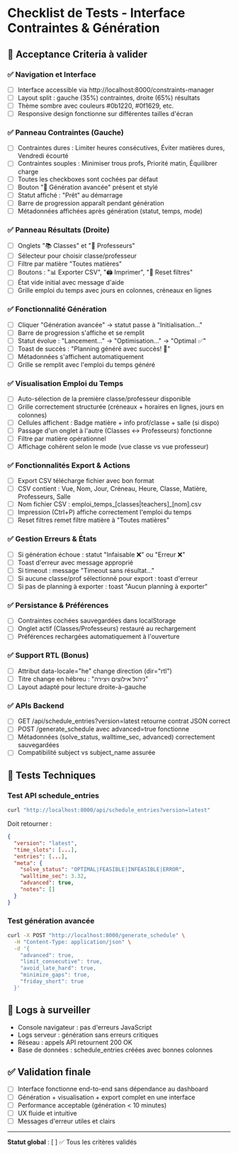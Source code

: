 # Checklist de Tests - Interface Contraintes & Génération

## 🎯 Acceptance Criteria à valider

### ✅ Navigation et Interface
- [ ] Interface accessible via http://localhost:8000/constraints-manager
- [ ] Layout split : gauche (35%) contraintes, droite (65%) résultats
- [ ] Thème sombre avec couleurs #0b1220, #0f1629, etc.
- [ ] Responsive design fonctionne sur différentes tailles d'écran

### ✅ Panneau Contraintes (Gauche)
- [ ] Contraintes dures : Limiter heures consécutives, Éviter matières dures, Vendredi écourté
- [ ] Contraintes souples : Minimiser trous profs, Priorité matin, Équilibrer charge
- [ ] Toutes les checkboxes sont cochées par défaut
- [ ] Bouton "🚀 Génération avancée" présent et stylé
- [ ] Statut affiché : "Prêt" au démarrage
- [ ] Barre de progression apparaît pendant génération
- [ ] Métadonnées affichées après génération (statut, temps, mode)

### ✅ Panneau Résultats (Droite)
- [ ] Onglets "📚 Classes" et "👥 Professeurs"
- [ ] Sélecteur pour choisir classe/professeur
- [ ] Filtre par matière "Toutes matières"
- [ ] Boutons : "📊 Exporter CSV", "🖨️ Imprimer", "🔄 Reset filtres"
- [ ] État vide initial avec message d'aide
- [ ] Grille emploi du temps avec jours en colonnes, créneaux en lignes

### ✅ Fonctionnalité Génération
- [ ] Cliquer "Génération avancée" → statut passe à "Initialisation…"
- [ ] Barre de progression s'affiche et se remplit
- [ ] Statut évolue : "Lancement…" → "Optimisation…" → "Optimal ✅"
- [ ] Toast de succès : "Planning généré avec succès! 🎉"
- [ ] Métadonnées s'affichent automatiquement
- [ ] Grille se remplit avec l'emploi du temps généré

### ✅ Visualisation Emploi du Temps
- [ ] Auto-sélection de la première classe/professeur disponible
- [ ] Grille correctement structurée (créneaux + horaires en lignes, jours en colonnes)
- [ ] Cellules affichent : Badge matière + info prof/classe + salle (si dispo)
- [ ] Passage d'un onglet à l'autre (Classes ↔ Professeurs) fonctionne
- [ ] Filtre par matière opérationnel
- [ ] Affichage cohérent selon le mode (vue classe vs vue professeur)

### ✅ Fonctionnalités Export & Actions
- [ ] Export CSV télécharge fichier avec bon format
- [ ] CSV contient : Vue, Nom, Jour, Créneau, Heure, Classe, Matière, Professeurs, Salle
- [ ] Nom fichier CSV : emploi_temps_[classes|teachers]_[nom].csv
- [ ] Impression (Ctrl+P) affiche correctement l'emploi du temps
- [ ] Reset filtres remet filtre matière à "Toutes matières"

### ✅ Gestion Erreurs & États
- [ ] Si génération échoue : statut "Infaisable ❌" ou "Erreur ❌"
- [ ] Toast d'erreur avec message approprié
- [ ] Si timeout : message "Timeout sans résultat..."
- [ ] Si aucune classe/prof sélectionné pour export : toast d'erreur
- [ ] Si pas de planning à exporter : toast "Aucun planning à exporter"

### ✅ Persistance & Préférences
- [ ] Contraintes cochées sauvegardées dans localStorage
- [ ] Onglet actif (Classes/Professeurs) restauré au rechargement
- [ ] Préférences rechargées automatiquement à l'ouverture

### ✅ Support RTL (Bonus)
- [ ] Attribut data-locale="he" change direction (dir="rtl")
- [ ] Titre change en hébreu : "ניהול אילוצים ויצירה"
- [ ] Layout adapté pour lecture droite-à-gauche

### ✅ APIs Backend
- [ ] GET /api/schedule_entries?version=latest retourne contrat JSON correct
- [ ] POST /generate_schedule avec advanced=true fonctionne
- [ ] Métadonnées (solve_status, walltime_sec, advanced) correctement sauvegardées
- [ ] Compatibilité subject vs subject_name assurée

## 🔧 Tests Techniques

### Test API schedule_entries
```bash
curl "http://localhost:8000/api/schedule_entries?version=latest"
```
Doit retourner :
```json
{
  "version": "latest",
  "time_slots": [...],
  "entries": [...],
  "meta": {
    "solve_status": "OPTIMAL|FEASIBLE|INFEASIBLE|ERROR",
    "walltime_sec": 3.32,
    "advanced": true,
    "notes": []
  }
}
```

### Test génération avancée
```bash
curl -X POST "http://localhost:8000/generate_schedule" \
  -H "Content-Type: application/json" \
  -d '{
    "advanced": true,
    "limit_consecutive": true,
    "avoid_late_hard": true,
    "minimize_gaps": true,
    "friday_short": true
  }'
```

## 📝 Logs à surveiller
- Console navigateur : pas d'erreurs JavaScript
- Logs serveur : génération sans erreurs critiques
- Réseau : appels API retournent 200 OK
- Base de données : schedule_entries créées avec bonnes colonnes

## ✅ Validation finale
- [ ] Interface fonctionne end-to-end sans dépendance au dashboard
- [ ] Génération + visualisation + export complet en une interface
- [ ] Performance acceptable (génération < 10 minutes)
- [ ] UX fluide et intuitive
- [ ] Messages d'erreur utiles et clairs

---
**Statut global** : [ ] ✅ Tous les critères validés